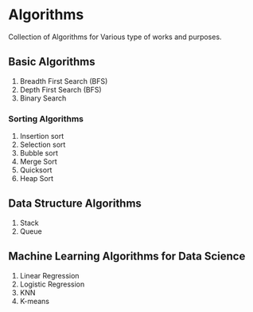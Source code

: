 # Algorithms
Collection of Algorithms for Various type of works and purposes.

## Basic Algorithms
1. Breadth First Search (BFS)
2. Depth First Search (BFS)
3. Binary Search

### Sorting Algorithms
1. Insertion sort
2. Selection sort
3. Bubble sort
4. Merge Sort
5. Quicksort
6. Heap Sort

## Data Structure Algorithms
1. Stack
2. Queue

## Machine Learning Algorithms for Data Science
1. Linear Regression
2. Logistic Regression
3. KNN
4. K-means
